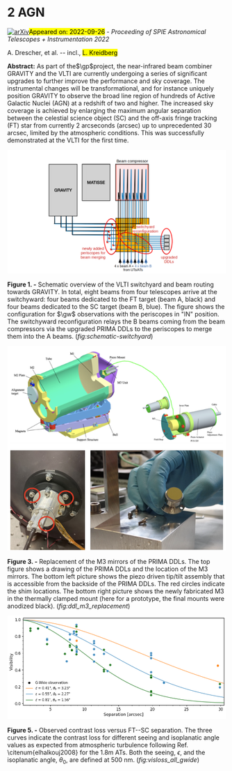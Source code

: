 <div class="macros" style="visibility:hidden;">
$\newcommand{\ensuremath}{}$
$\newcommand{\xspace}{}$
$\newcommand{\object}[1]{\texttt{#1}}$
$\newcommand{\farcs}{{.}''}$
$\newcommand{\farcm}{{.}'}$
$\newcommand{\arcsec}{''}$
$\newcommand{\arcmin}{'}$
$\newcommand{\ion}[2]{#1#2}$
$\newcommand{\textsc}[1]{\textrm{#1}}$
$\newcommand{\hl}[1]{\textrm{#1}}$
$\newcommand{\gp}{GRAVITY^+}$
$\newcommand{\gw}{GRAVITY Wide}$
$\newcommand{\baselinestretch}{1.0}$</div>

<div class="macros" style="visibility:hidden;">
$\newcommand{$\ensuremath$}{}$
$\newcommand{$\xspace$}{}$
$\newcommand{$\object$}[1]{\texttt{#1}}$
$\newcommand{$\farcs$}{{.}''}$
$\newcommand{$\farcm$}{{.}'}$
$\newcommand{$\arcsec$}{''}$
$\newcommand{$\arcmin$}{'}$
$\newcommand{$\ion$}[2]{#1#2}$
$\newcommand{$\textsc$}[1]{\textrm{#1}}$
$\newcommand{$\hl$}[1]{\textrm{#1}}$
$\newcommand{$\gp$}{GRAVITY^+}$
$\newcommand{$\gw$}{GRAVITY Wide}$
$\newcommand{$\baselinestretch$}{1.0}$</div>



<div id="title">

#  2 AGN

</div>
<div id="comments">

[![arXiv](https://img.shields.io/badge/arXiv-2209.11602-b31b1b.svg)](https://arxiv.org/abs/2209.11602)<mark>Appeared on: 2022-09-26</mark> - _Proceeding of SPIE Astronomical Telescopes + Instrumentation 2022_

</div>
<div id="authors">

A. Drescher, et al. -- incl., <mark><mark>L. Kreidberg</mark></mark>

</div>
<div id="abstract">

**Abstract:** As part of the$\gp$project, the near-infrared beam combiner GRAVITY and the VLTI are currently undergoing a series of significant upgrades to further improve the performance and sky coverage. The instrumental changes will be transformational, and for instance uniquely position GRAVITY to observe the broad line region of hundreds of Active Galactic Nuclei (AGN) at a redshift of two and higher. The increased sky coverage is achieved by enlarging the maximum angular separation between the celestial science object (SC) and the off-axis fringe tracking (FT) star from currently 2 arcseconds (arcsec) up to unprecedented 30 arcsec, limited by the atmospheric conditions. This was successfully demonstrated at the VLTI for the first time.

</div>

<div id="div_fig1">

<img src="tmp_2209.11602/./figures/gwide_upgrades.png" alt="Fig1" width="100%"/>

**Figure 1. -** Schematic overview of the VLTI switchyard and beam routing towards GRAVITY. In total, eight beams from four telescopes arrive at the switchyward: four beams dedicated to the FT target (beam A, black) and four beams dedicated to the SC target (beam B, blue). The figure shows the configuration for $\gw$  observations with the periscopes in "IN" position. The switchyward reconfiguration relays the B beams coming from the beam compressors via the upgraded PRIMA DDLs to the periscopes to merge them into the A beams. (*fig:schematic-switchyard*)

</div>
<div id="div_fig2">

<img src="tmp_2209.11602/./figures/ddl_m3_replacement.png" alt="Fig3" width="100%"/>

**Figure 3. -** Replacement of the M3 mirrors of the PRIMA DDLs. The top figure shows a drawing of the PRIMA DDLs and the location of the M3 mirrors. The bottom left picture shows the piezo driven tip/tilt assembly that is accessible from the backside of the PRIMA DDLs. The red circles indicate the shim locations. The bottom right picture shows the newly fabricated M3 in the thermally clamped mount (here for a prototype, the final mounts were anodized black). (*fig:ddl_m3_replacement*)

</div>
<div id="div_fig3">

<img src="tmp_2209.11602/./figures/vis_loss_all_Gwide_20220819_v1.png" alt="Fig5" width="100%"/>

**Figure 5. -** Observed contrast loss versus FT--SC separation. The three curves indicate the contrast loss for different seeing and isoplanatic angle values as expected from atmospheric turbulence following Ref. \citenum{elhalkouj2008} for the 1.8m ATs. Both the seeing, $\epsilon$, and the isoplanatic angle, $\theta_0$, are defined at 500 nm. (*fig:visloss_all_gwide*)

</div>